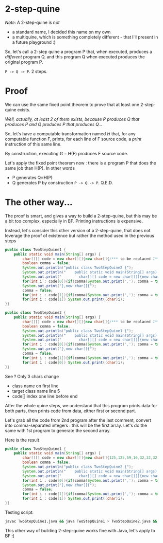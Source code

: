 # 2-step-quine

_Note_: A 2-step-quine is *not*
* a standard name, I decided this name on my own
* a multiquine, which is something completely different - that I'll present in a future playground :)

So, let's call a 2-step quine a program P that, when executed, produces a _different_ program Q, and this program Q when executed produces the original program P.

`P -> Q -> P`. 2 steps.

# Proof

We can use the same fixed point theorem to prove that at least one 2-step-quine exists.

_Well, actually, at least 2 of them exists, because P produces Q that produces P and Q produces P that produces Q..._

So, let's have a computable transformation named _H_ that, for any computable function F, prints, for each line of F source code, a _print_ instruction of this same line.

By construction, executing G = H(F) produces F source code.

Let's apply the fixed point theorem now : there is a program P that does the same job than H(P). In other words
* P generates Q=H(P)
* Q generates P by construction
`P -> Q -> P`. Q.E.D.

# The other way...

The proof is smart, and gives a way to build a 2-step-quine, but this may be a bit too complex, especially in BF. Printing instructions is expensive.

Instead, let's consider this other version of a 2-step-quine, that does not leverage the proof of existence but rather the method used in the previous steps

```java
public class TwoStepQuine1 {
    public static void main(String[] args) {
        char[][] code = new char[][]{new char[]{/*** to be replaced 1***/},new char[]{/*** to be replaced 2***/}};
        boolean comma = false;
        System.out.println("public class TwoStepQuine2 {");
        System.out.println("    public static void main(String[] args) {");
        System.out.print("        char[][] code = new char[][]{new char[]{");
        for(int i : code[0]){if(comma)System.out.print(','); comma = true; System.out.print(i);}
        System.out.print("},new char[]{");
        comma = false;
        for(int i : code[1]){if(comma)System.out.print(','); comma = true; System.out.print(i);}
        for(int i : code[1]) System.out.print((char)i);
}}
```

```java
public class TwoStepQuine2 {
    public static void main(String[] args) {
        char[][] code = new char[][]{new char[]{/*** to be replaced 1***/},new char[]{/*** to be replaced 2***/}};
        boolean comma = false;
        System.out.println("public class TwoStepQuine1 {");
        System.out.println("    public static void main(String[] args) {");
        System.out.print("        char[][] code = new char[][]{new char[]{");
        for(int i : code[0]){if(comma)System.out.print(','); comma = true; System.out.print(i);}
        System.out.print("},new char[]{");
        comma = false;
        for(int i : code[1]){if(comma)System.out.print(','); comma = true; System.out.print(i);}
        for(int i : code[0]) System.out.print((char)i);
}}
```

See ? Only 3 chars change
* class name on first line
* target class name line 5
* code[] index one line before end

After the whole quine steps, we understand that this program prints data for both parts, then prints code from data, either first or second part.

Let's grab all the code from 2nd program after the last comment, convert into comma-separated integers : this will be the first array. Let's do the same with 1st program to generate the second array.

Here is the result

```java
public class TwoStepQuine1 {
    public static void main(String[] args) {
        char[][] code = new char[][]{new char[]{125,125,59,10,32,32,32,32,32,32,32,32,98,111,111,108,101,97,110,32,99,111,109,109,97,32,61,32,102,97,108,115,101,59,10,32,32,32,32,32,32,32,32,83,121,115,116,101,109,46,111,117,116,46,112,114,105,110,116,108,110,40,34,112,117,98,108,105,99,32,99,108,97,115,115,32,84,119,111,83,116,101,112,81,117,105,110,101,50,32,123,34,41,59,10,32,32,32,32,32,32,32,32,83,121,115,116,101,109,46,111,117,116,46,112,114,105,110,116,108,110,40,34,32,32,32,32,112,117,98,108,105,99,32,115,116,97,116,105,99,32,118,111,105,100,32,109,97,105,110,40,83,116,114,105,110,103,91,93,32,97,114,103,115,41,32,123,34,41,59,10,32,32,32,32,32,32,32,32,83,121,115,116,101,109,46,111,117,116,46,112,114,105,110,116,40,34,32,32,32,32,32,32,32,32,99,104,97,114,91,93,91,93,32,99,111,100,101,32,61,32,110,101,119,32,99,104,97,114,91,93,91,93,123,110,101,119,32,99,104,97,114,91,93,123,34,41,59,10,32,32,32,32,32,32,32,32,102,111,114,40,105,110,116,32,105,32,58,32,99,111,100,101,91,48,93,41,123,105,102,40,99,111,109,109,97,41,83,121,115,116,101,109,46,111,117,116,46,112,114,105,110,116,40,39,44,39,41,59,32,99,111,109,109,97,32,61,32,116,114,117,101,59,32,83,121,115,116,101,109,46,111,117,116,46,112,114,105,110,116,40,105,41,59,125,10,32,32,32,32,32,32,32,32,83,121,115,116,101,109,46,111,117,116,46,112,114,105,110,116,40,34,125,44,110,101,119,32,99,104,97,114,91,93,123,34,41,59,10,32,32,32,32,32,32,32,32,99,111,109,109,97,32,61,32,102,97,108,115,101,59,10,32,32,32,32,32,32,32,32,102,111,114,40,105,110,116,32,105,32,58,32,99,111,100,101,91,49,93,41,123,105,102,40,99,111,109,109,97,41,83,121,115,116,101,109,46,111,117,116,46,112,114,105,110,116,40,39,44,39,41,59,32,99,111,109,109,97,32,61,32,116,114,117,101,59,32,83,121,115,116,101,109,46,111,117,116,46,112,114,105,110,116,40,105,41,59,125,10,32,32,32,32,32,32,32,32,102,111,114,40,105,110,116,32,105,32,58,32,99,111,100,101,91,49,93,41,32,83,121,115,116,101,109,46,111,117,116,46,112,114,105,110,116,40,40,99,104,97,114,41,105,41,59,10,125,125},new char[]{125,125,59,10,32,32,32,32,32,32,32,32,98,111,111,108,101,97,110,32,99,111,109,109,97,32,61,32,102,97,108,115,101,59,10,32,32,32,32,32,32,32,32,83,121,115,116,101,109,46,111,117,116,46,112,114,105,110,116,108,110,40,34,112,117,98,108,105,99,32,99,108,97,115,115,32,84,119,111,83,116,101,112,81,117,105,110,101,49,32,123,34,41,59,10,32,32,32,32,32,32,32,32,83,121,115,116,101,109,46,111,117,116,46,112,114,105,110,116,108,110,40,34,32,32,32,32,112,117,98,108,105,99,32,115,116,97,116,105,99,32,118,111,105,100,32,109,97,105,110,40,83,116,114,105,110,103,91,93,32,97,114,103,115,41,32,123,34,41,59,10,32,32,32,32,32,32,32,32,83,121,115,116,101,109,46,111,117,116,46,112,114,105,110,116,40,34,32,32,32,32,32,32,32,32,99,104,97,114,91,93,91,93,32,99,111,100,101,32,61,32,110,101,119,32,99,104,97,114,91,93,91,93,123,110,101,119,32,99,104,97,114,91,93,123,34,41,59,10,32,32,32,32,32,32,32,32,102,111,114,40,105,110,116,32,105,32,58,32,99,111,100,101,91,48,93,41,123,105,102,40,99,111,109,109,97,41,83,121,115,116,101,109,46,111,117,116,46,112,114,105,110,116,40,39,44,39,41,59,32,99,111,109,109,97,32,61,32,116,114,117,101,59,32,83,121,115,116,101,109,46,111,117,116,46,112,114,105,110,116,40,105,41,59,125,10,32,32,32,32,32,32,32,32,83,121,115,116,101,109,46,111,117,116,46,112,114,105,110,116,40,34,125,44,110,101,119,32,99,104,97,114,91,93,123,34,41,59,10,32,32,32,32,32,32,32,32,99,111,109,109,97,32,61,32,102,97,108,115,101,59,10,32,32,32,32,32,32,32,32,102,111,114,40,105,110,116,32,105,32,58,32,99,111,100,101,91,49,93,41,123,105,102,40,99,111,109,109,97,41,83,121,115,116,101,109,46,111,117,116,46,112,114,105,110,116,40,39,44,39,41,59,32,99,111,109,109,97,32,61,32,116,114,117,101,59,32,83,121,115,116,101,109,46,111,117,116,46,112,114,105,110,116,40,105,41,59,125,10,32,32,32,32,32,32,32,32,102,111,114,40,105,110,116,32,105,32,58,32,99,111,100,101,91,48,93,41,32,83,121,115,116,101,109,46,111,117,116,46,112,114,105,110,116,40,40,99,104,97,114,41,105,41,59,10,125,125}};
        boolean comma = false;
        System.out.println("public class TwoStepQuine2 {");
        System.out.println("    public static void main(String[] args) {");
        System.out.print("        char[][] code = new char[][]{new char[]{");
        for(int i : code[0]){if(comma)System.out.print(','); comma = true; System.out.print(i);}
        System.out.print("},new char[]{");
        comma = false;
        for(int i : code[1]){if(comma)System.out.print(','); comma = true; System.out.print(i);}
        for(int i : code[1]) System.out.print((char)i);
}}
```

Testing script:
```bash
javac TwoStepQuine1.java && java TwoStepQuine1 > TwoStepQuine2.java && javac TwoStepQuine2.java && java TwoStepQuine2 | diff TwoStepQuine1.java -
```

This other way of building 2-step-quine works fine with Java, let's apply to BF :)
